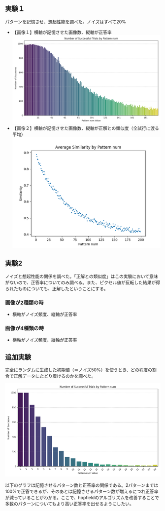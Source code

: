 ## 実験１
パターンを記憶させ、想起性能を調べた。ノイズはすべて20%
* 【画像１】横軸が記憶させた画像数、縦軸が正答率
![画像1](./photo/jikken1-1.png)
* 【画像２】横軸が記憶させた画像数、縦軸が正解との類似度（全試行に渡る平均）
![画像2](./photo/jikken1-2.png)

## 実験2
ノイズと想起性能の関係を調べた。「正解との類似度」はこの実験において意味がないので、正答率についてのみ調べる。また、ピクセル値が反転した結果が得られたものについても、正解したということにする。
### 画像が2種類の時
* 横軸がノイズ頻度、縦軸が正答率
### 画像が4種類の時
* 横軸がノイズ頻度、縦軸が正答率


## 追加実験
完全にランダムに生成した初期値（＝ノイズ50%）を使うとき、どの程度の割合で正解データにたどり着けるのかを調べた。

![ランダム初期値の結果](./photo/random.png)

以下のグラフは記憶させるパターン数と正答率の関係である。2パターンまでは100%で正答できるが、そのあとは記憶させるパターン数が増えるにつれ正答率が減っていることがわかる。ここで、hopfieldのアルゴリズムを改善することで多数のパターンについてもより高い正答率を出せるようにしたい。